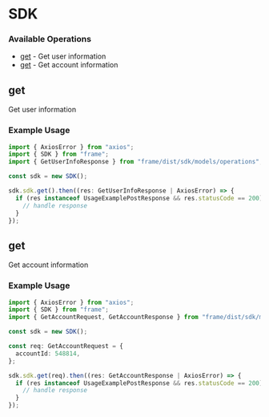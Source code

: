 # SDK

### Available Operations

* [get](#get) - Get user information
* [get](#get) - Get account information

## get

Get user information

### Example Usage

```typescript
import { AxiosError } from "axios";
import { SDK } from "frame";
import { GetUserInfoResponse } from "frame/dist/sdk/models/operations";

const sdk = new SDK();

sdk.sdk.get().then((res: GetUserInfoResponse | AxiosError) => {
  if (res instanceof UsageExamplePostResponse && res.statusCode == 200) {
    // handle response
  }
});
```

## get

Get account information

### Example Usage

```typescript
import { AxiosError } from "axios";
import { SDK } from "frame";
import { GetAccountRequest, GetAccountResponse } from "frame/dist/sdk/models/operations";

const sdk = new SDK();

const req: GetAccountRequest = {
  accountId: 548814,
};

sdk.sdk.get(req).then((res: GetAccountResponse | AxiosError) => {
  if (res instanceof UsageExamplePostResponse && res.statusCode == 200) {
    // handle response
  }
});
```
